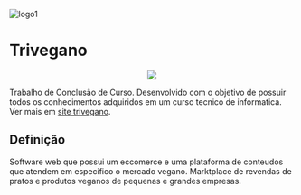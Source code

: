 
![logo1](https://user-images.githubusercontent.com/82421542/195415113-352ce31c-223b-424c-9208-23f1fa63f911.png)

# Trivegano


<p align="center">
   <img src="http://img.shields.io/static/v1?label=STATUS&message=EM%20DESENVOLVIMENTO&color=RED&style=for-the-badge" #vitrinedev/>
</p>

<h> <h>

Trabalho de Conclusão de Curso.
Desenvolvido com o objetivo de possuir todos os conhecimentos adquiridos em um curso tecnico de informatica. Ver mais em [site trivegano](http://trivegano.rf.gd).

## Definição

  Software web que possui um eccomerce e uma plataforma de conteudos que atendem em especifico o mercado vegano. Marktplace de revendas de pratos e produtos veganos de pequenas e grandes empresas.

